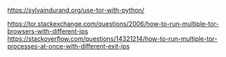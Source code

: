 https://sylvaindurand.org/use-tor-with-python/

https://tor.stackexchange.com/questions/2006/how-to-run-multiple-tor-browsers-with-different-ips
https://stackoverflow.com/questions/14321214/how-to-run-multiple-tor-processes-at-once-with-different-exit-ips
